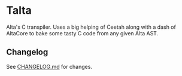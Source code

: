 # Talta
Alta's C transpiler. Uses a big helping of Ceetah along with a dash of AltaCore to bake some tasty C code from any given Alta AST.

## Changelog
See [CHANGELOG.md](CHANGELOG.md) for changes.